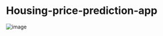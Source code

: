# Housing-price-prediction-app
![image](https://user-images.githubusercontent.com/94104150/166141324-cfb08a06-e787-4108-9b46-2b2a030a7299.png)


